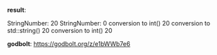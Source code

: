 **result**:
 
StringNumber: 20
StringNumber: 0
conversion to int()
20
conversion to std::string()
20
conversion to int()
20            
 
**godbolt**: https://godbolt.org/z/e1bWWb7e6
